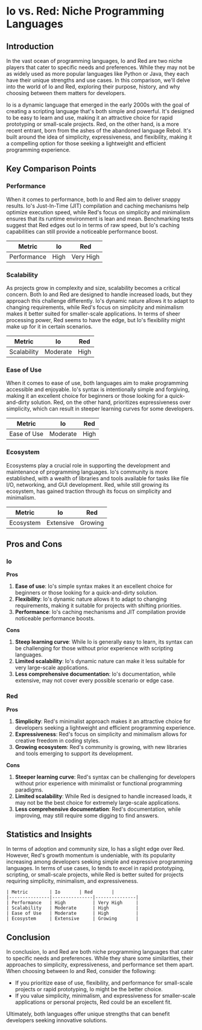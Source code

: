 # Io vs. Red: Niche Programming Languages
## Introduction
In the vast ocean of programming languages, Io and Red are two niche players that cater to specific needs and preferences. While they may not be as widely used as more popular languages like Python or Java, they each have their unique strengths and use cases. In this comparison, we'll delve into the world of Io and Red, exploring their purpose, history, and why choosing between them matters for developers.

Io is a dynamic language that emerged in the early 2000s with the goal of creating a scripting language that's both simple and powerful. It's designed to be easy to learn and use, making it an attractive choice for rapid prototyping or small-scale projects. Red, on the other hand, is a more recent entrant, born from the ashes of the abandoned language Rebol. It's built around the idea of simplicity, expressiveness, and flexibility, making it a compelling option for those seeking a lightweight and efficient programming experience.

## Key Comparison Points

### Performance
When it comes to performance, both Io and Red aim to deliver snappy results. Io's Just-In-Time (JIT) compilation and caching mechanisms help optimize execution speed, while Red's focus on simplicity and minimalism ensures that its runtime environment is lean and mean. Benchmarking tests suggest that Red edges out Io in terms of raw speed, but Io's caching capabilities can still provide a noticeable performance boost.

| Metric        | Io       | Red       |
|---------------|---------------|---------------|
| Performance   | High          | Very High     |

### Scalability
As projects grow in complexity and size, scalability becomes a critical concern. Both Io and Red are designed to handle increased loads, but they approach this challenge differently. Io's dynamic nature allows it to adapt to changing requirements, while Red's focus on simplicity and minimalism makes it better suited for smaller-scale applications. In terms of sheer processing power, Red seems to have the edge, but Io's flexibility might make up for it in certain scenarios.

| Metric        | Io       | Red       |
|---------------|---------------|---------------|
| Scalability   | Moderate      | High          |

### Ease of Use
When it comes to ease of use, both languages aim to make programming accessible and enjoyable. Io's syntax is intentionally simple and forgiving, making it an excellent choice for beginners or those looking for a quick-and-dirty solution. Red, on the other hand, prioritizes expressiveness over simplicity, which can result in steeper learning curves for some developers.

| Metric        | Io       | Red       |
|---------------|---------------|---------------|
| Ease of Use   | Moderate      | High          |

### Ecosystem
Ecosystems play a crucial role in supporting the development and maintenance of programming languages. Io's community is more established, with a wealth of libraries and tools available for tasks like file I/O, networking, and GUI development. Red, while still growing its ecosystem, has gained traction through its focus on simplicity and minimalism.

| Metric        | Io       | Red       |
|---------------|---------------|---------------|
| Ecosystem     | Extensive     | Growing       |

## Pros and Cons

### Io

**Pros**

1. **Ease of use**: Io's simple syntax makes it an excellent choice for beginners or those looking for a quick-and-dirty solution.
2. **Flexibility**: Io's dynamic nature allows it to adapt to changing requirements, making it suitable for projects with shifting priorities.
3. **Performance**: Io's caching mechanisms and JIT compilation provide noticeable performance boosts.

**Cons**

1. **Steep learning curve**: While Io is generally easy to learn, its syntax can be challenging for those without prior experience with scripting languages.
2. **Limited scalability**: Io's dynamic nature can make it less suitable for very large-scale applications.
3. **Less comprehensive documentation**: Io's documentation, while extensive, may not cover every possible scenario or edge case.

### Red

**Pros**

1. **Simplicity**: Red's minimalist approach makes it an attractive choice for developers seeking a lightweight and efficient programming experience.
2. **Expressiveness**: Red's focus on simplicity and minimalism allows for creative freedom in coding styles.
3. **Growing ecosystem**: Red's community is growing, with new libraries and tools emerging to support its development.

**Cons**

1. **Steeper learning curve**: Red's syntax can be challenging for developers without prior experience with minimalist or functional programming paradigms.
2. **Limited scalability**: While Red is designed to handle increased loads, it may not be the best choice for extremely large-scale applications.
3. **Less comprehensive documentation**: Red's documentation, while improving, may still require some digging to find answers.

## Statistics and Insights

In terms of adoption and community size, Io has a slight edge over Red. However, Red's growth momentum is undeniable, with its popularity increasing among developers seeking simple and expressive programming languages. In terms of use cases, Io tends to excel in rapid prototyping, scripting, or small-scale projects, while Red is better suited for projects requiring simplicity, minimalism, and expressiveness.

```
| Metric        | Io       | Red       |
|---------------|---------------|---------------|
| Performance   | High          | Very High     |
| Scalability   | Moderate      | High          |
| Ease of Use   | Moderate      | High          |
| Ecosystem     | Extensive     | Growing       |
```

## Conclusion

In conclusion, Io and Red are both niche programming languages that cater to specific needs and preferences. While they share some similarities, their approaches to simplicity, expressiveness, and performance set them apart. When choosing between Io and Red, consider the following:

* If you prioritize ease of use, flexibility, and performance for small-scale projects or rapid prototyping, Io might be the better choice.
* If you value simplicity, minimalism, and expressiveness for smaller-scale applications or personal projects, Red could be an excellent fit.

Ultimately, both languages offer unique strengths that can benefit developers seeking innovative solutions.
